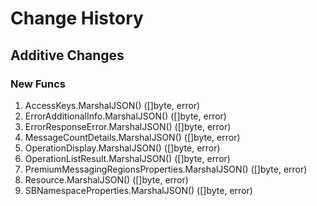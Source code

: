 # Change History

## Additive Changes

### New Funcs

1. AccessKeys.MarshalJSON() ([]byte, error)
1. ErrorAdditionalInfo.MarshalJSON() ([]byte, error)
1. ErrorResponseError.MarshalJSON() ([]byte, error)
1. MessageCountDetails.MarshalJSON() ([]byte, error)
1. OperationDisplay.MarshalJSON() ([]byte, error)
1. OperationListResult.MarshalJSON() ([]byte, error)
1. PremiumMessagingRegionsProperties.MarshalJSON() ([]byte, error)
1. Resource.MarshalJSON() ([]byte, error)
1. SBNamespaceProperties.MarshalJSON() ([]byte, error)
